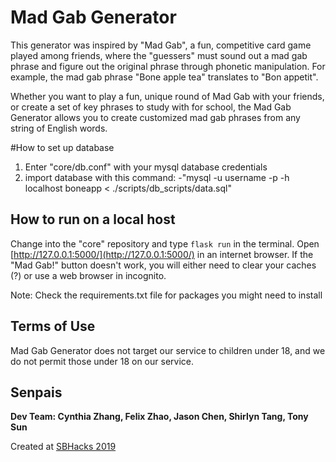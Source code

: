 # Mad Gab Generator

This generator was inspired by "Mad Gab", a fun, competitive card game played among friends, where the "guessers" must sound out a mad gab
phrase and figure out the original phrase through phonetic manipulation. For example, the mad gab phrase "Bone apple tea" translates
to "Bon appetit".

Whether you want to play a fun, unique round of Mad Gab with your friends, or create a set of key phrases to study with for school,
the Mad Gab Generator allows you to create customized mad gab phrases from any string of English words.

#How to set up database

1. Enter "core/db.conf" with your mysql database credentials
2. import database with this command:
    -"mysql -u username -p -h localhost boneapp < ./scripts/db_scripts/data.sql"

## How to run on a local host
Change into the "core" repository and type `flask run` in the terminal.
Open [http://127.0.0.1:5000/](http://127.0.0.1:5000/) in an internet browser. If the "Mad Gab!" button doesn't work, you will either
need to clear your caches (?) or use a web browser in incognito.

Note: Check the requirements.txt file for packages you might need to install

## Terms of Use

Mad Gab Generator does not target our service to children under 18, and we do not permit those under 18 on our service.

## Senpais
**Dev Team: Cynthia Zhang, Felix Zhao, Jason Chen, Shirlyn Tang, Tony Sun**

Created at [SBHacks 2019](https://devpost.com/software/mad-gab-generator)
